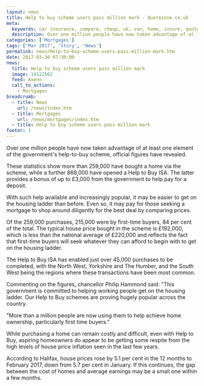 ```yaml
---
layout: news
title: Help to buy scheme users pass million mark - Quotezone.co.uk
meta:
  keywords: car insurance, compare, cheap, uk, van, home, insure, quotes, online, comparison, bike, loans, life
  description: Over one million people have now taken advantage of at least one element of the government&#39;s help-to-buy scheme, official figures have revealed
categories: ['Mortgages']
tags: ['Mar 2017', 'Story', 'News']
permalink: news/Help-to-buy-scheme-users-pass-million-mark.htm
date: 2017-03-30 07:30:00
news:
  title: Help to buy scheme users pass million mark
  image: 14122562
  feed: Axonn
  call_to_actions:
    - Mortgages
breadcrumb:
  - title: News
    url: /news/index.htm
  - title: Mortgages
    url: /news/mortgages/index.htm
  - title: Help to buy scheme users pass million mark
footer: 1
---
```


Over one million people have now taken advantage of at least one element of the government&#39;s help-to-buy scheme, official figures have revealed.

These statistics show more than 259,000 have bought a home via the scheme, while a further 868,000 have opened a Help to Buy ISA. The latter provides a bonus of up to &pound;3,000 from the government to help pay for a deposit.

With such help available and increasingly popular, it may be easier to get on the housing ladder than before. Even so, it may pay for those seeking a mortgage to shop around diligently for the best deal by comparing prices.

Of the 259,000 purchases, 215,000 were by first-time buyers, 84 per cent of the total. The typical house price bought in the scheme is &pound;192,000, which is less than the national average of &pound;220,000 and reflects the fact that first-time buyers will seek whatever they can afford to begin with to get on the housing ladder.

The Help to Buy ISA has enabled just over 45,000 purchases to be completed, with the North West, Yorkshire and The Humber, and the South West being the regions where these transactions have been most common.

Commenting on the figures, chancellor Philip Hammond said: &quot;This government is committed to helping working people get on the housing ladder. Our Help to Buy schemes are proving hugely popular across the country.

&quot;More than a million people are now using them to help achieve home ownership, particularly first time buyers.&quot;

While purchasing a home can remain costly and difficult, even with Help to Buy, aspiring homeowners do appear to be getting some respite from the high levels of house price inflation seen in the last few years.

According to Halifax, house prices rose by 5.1 per cent in the 12 months to February 2017, down from 5.7 per cent in January. If this continues, the gap between the cost of homes and average earnings may be a small one within a few months.
